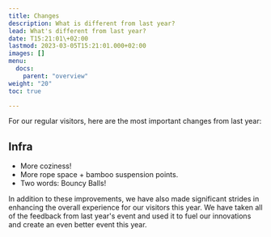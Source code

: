 ```yaml
---
title: Changes
description: What is different from last year?
lead: What's different from last year?
date: T15:21:01\+02:00
lastmod: 2023-03-05T15:21:01.000+02:00
images: []
menu: 
  docs:
    parent: "overview"
weight: "20"
toc: true

---
```


For our regular visitors, here are the most important changes from last year:

## Infra

* More coziness! 
* More rope space + bamboo suspension points.
* Two words: Bouncy Balls!

In addition to these improvements, we have also made significant strides in enhancing the overall experience for our visitors this year. We have taken all of the feedback from last year's event and used it to fuel our innovations and create an even better event this year. 
